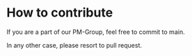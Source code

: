 # How to contribute

If you are a part of our PM-Group, feel free to commit to main. 

In any other case, please resort to pull request.
